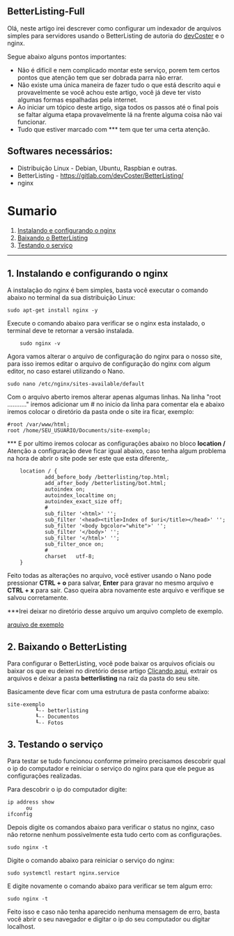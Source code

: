 BetterListing-Full
-------------

Olá, neste artigo irei descrever como configurar um indexador de arquivos simples para servidores usando o BetterListing de autoria do [devCoster](https://gitlab.com/devCoster/BetterListing/) e o nginx.

Segue abaixo alguns pontos importantes:
*	Não é difícil e nem complicado montar este serviço, porem tem certos pontos que atenção tem que ser dobrada parra não errar.
*	Não existe uma única maneira de fazer tudo o que está descrito aqui e provavelmente se você achou este artigo, você já deve ter visto algumas formas espalhadas pela internet.
*	Ao iniciar um tópico deste artigo, siga todos os passos até o final pois se faltar alguma etapa provavelmente lá na frente alguma coisa não vai funcionar.
*	Tudo que estiver marcado com *** tem que ter uma certa atenção.

Softwares necessários:
-------------
*	Distribuição Linux - Debian, Ubuntu, Raspbian e outras.
*	BetterListing - https://gitlab.com/devCoster/BetterListing/
*	nginx

# Sumario

1. [Instalando e configurando o nginx](#1)
2. [Baixando o BetterListing](#2)
3. [Testando o serviço](#3)

-----------------------------------------------------------------------------------------------------------------------------------

## 1. Instalando e configurando o nginx <a name="1"></a>


A instalação do nginx é bem simples, basta você executar o comando abaixo no terminal da sua distribuição Linux:

 	sudo apt-get install nginx -y

Execute o comando abaixo para verificar se o nginx esta instalado, o terminal deve te retornar a versão instalada.
	
		sudo nginx -v

Agora vamos alterar o arquivo de configuração do nginx para o nosso site, para isso iremos editar o arquivo de configuração do nginx com algum editor, no caso estarei utilizando o Nano.

	sudo nano /etc/nginx/sites-available/default

Com o arquivo aberto iremos alterar apenas algumas linhas.
Na linha "root ..........." iremos adicionar um # no inicio da linha para comentar ela e abaixo iremos colocar o diretório da pasta onde o site ira ficar, exemplo:

	#root /var/www/html;
	root /home/SEU_USUARIO/Documents/site-exemplo;

*** E por ultimo iremos colocar as configurações abaixo no bloco **location /**
Atenção a configuração deve ficar igual abaixo, caso tenha algum problema na hora de abrir o site pode ser este que esta diferente,.

        location / {
                add_before_body /betterlisting/top.html;
                add_after_body /betterlisting/bot.html;
                autoindex on;
                autoindex_localtime on;
                autoindex_exact_size off;
                #
                sub_filter '<html>' '';
                sub_filter '<head><title>Index of $uri</title></head>' '';
                sub_filter '<body bgcolor="white">' '';
                sub_filter '</body>' '';
                sub_filter '</html>' '';
                sub_filter_once on;
                #
                charset   utf-8;
        }
        
Feito todas as alterações no arquivo, você estiver usando o Nano pode pressionar **CTRL + o** para salvar, **Enter** para gravar no mesmo arquivo e **CTRL + x** para sair. Caso queira abra novamente este arquivo e verifique se salvou corretamente.

***Irei deixar no diretório desse arquivo um arquivo completo de exemplo.

[arquivo de exemplo](https://github.com/xxxBurNxxx/h5ai-nginx/blob/main/arquivo-default)

## 2. Baixando o BetterListing <a name="2"></a>

Para configurar o BetterListing, você pode baixar os arquivos oficiais ou baixar os que eu deixei no diretório desse artigo [Clicando aqui](https://github.com/xxxBurNxxx/), extrair os arquivos e deixar a pasta **betterlisting** na raiz da pasta do seu site.

Basicamente deve ficar com uma estrutura de pasta conforme abaixo:

	site-exemplo
		     ┖-- betterlisting
		     ┖-- Documentos
		     ┖-- Fotos

## 3. Testando o serviço <a name="3"></a>

Para testar se tudo funcionou conforme primeiro precisamos descobrir qual o ip do computador e reiniciar o serviço do nginx para que ele pegue as configurações realizadas.

Para descobrir o ip do computador digite:
	
	ip address show
	      ou
	ifconfig

Depois digite os comandos abaixo para verificar o status no nginx, caso não retorne nenhum possivelmente esta tudo certo com as configurações.

	sudo nginx -t

Digite o comando abaixo para reiniciar o serviço do nginx:

	sudo systemctl restart nginx.service
	
E digite novamente o comando abaixo para verificar se tem algum erro:

	sudo nginx -t

Feito isso e caso não tenha aparecido nenhuma mensagem de erro, basta você abrir o seu navegador e digitar o ip do seu computador ou digitar localhost.
